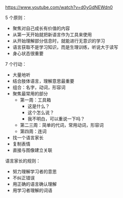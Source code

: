 https://www.youtube.com/watch?v=d0yGdNEWdn0

5 个原则：
- 聚焦对自己成长有价值的内容
- 从第一天开始就把新语言作为工具来使用
- 从开始理解部分信息时，就能进行无意识的学习
- 语言获取不是学习知识，而是生理训练，听说大于读写
- 身心状态很重要


7 个行动：
- 大量地听
- 结合肢体语言，理解意思最重要
- 组合：名字，动词，形容词
- 聚焦最常用的部分
	- 第一周：工具箱
		- 这是什么？
		- 这个怎么说？
		- 我不明白，可以重说一下吗？
	- 第二三周：简单的代词，常用动词，形容词
	- 第四周：连词
- 找一个语言家长
- 复制表情
- 直接与图像建立关联

语言家长的规则：
- 努力理解学习者的意思
- 不纠正错误
- 用正确的语言确认理解
- 用学习者理解的词语